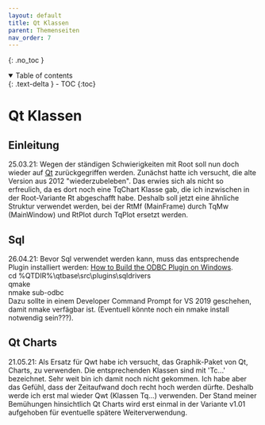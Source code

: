 ```yaml
---
layout: default
title: Qt Klassen
parent: Themenseiten
nav_order: 7
---
```


{: .no_toc }
<details open markdown="block">
  <summary>
    Table of contents
  </summary>
  {: .text-delta }
- TOC
{:toc}
</details>

# Qt Klassen

## Einleitung

25.03.21: Wegen der ständigen Schwierigkeiten mit Root soll nun doch wieder auf
[Qt](https://doc.qt.io/qt-5/index.html) zurückgegriffen werden. Zunächst hatte ich
versucht, die alte Version aus 2012 "wiederzubeleben". Das erwies sich als nicht
so erfreulich, da es dort noch eine TqChart Klasse gab, die ich inzwischen in der
Root-Variante Rt abgeschafft habe. Deshalb soll jetzt eine ähnliche Struktur 
verwendet werden, bei der RtMf (MainFrame) durch TqMw (MainWindow) und RtPlot durch
TqPlot ersetzt werden.

## Sql
26.04.21: Bevor Sql verwendet werden kann, muss das entsprechende Plugin installiert
werden: [How to Build the ODBC Plugin on Windows](https://doc.qt.io/qt-5/sql-driver.html#how-to-build-the-odbc-plugin-on-windows).
<br> cd %QTDIR%\\qtbase\\src\\plugins\\sqldrivers
<br> qmake
<br> nmake sub-odbc
<br> Dazu sollte in einem Developer Command Prompt for VS 2019 geschehen, damit
nmake verfägbar ist. (Eventuell könnte noch ein nmake install notwendig sein???).

## Qt Charts
21.05.21: Als Ersatz für Qwt habe ich versucht, das Graphik-Paket von Qt, Charts,
zu verwenden. Die entsprechenden Klassen sind mit 'Tc...' bezeichnet. Sehr weit bin
ich damit noch nicht gekommen. Ich habe aber das Gefühl, dass der Zeitaufwand doch
recht hoch werden dürfte. Deshalb werde ich erst mal wieder Qwt (Klassen Tq...)
verwenden. Der Stand meiner Bemühungen hinsichtlich Qt Charts wird erst einmal in
der Variante v1.01 aufgehoben für eventuelle spätere Weiterverwendung.
